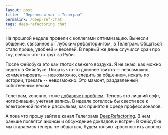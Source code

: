 ```yaml
---
layout: post
title:  "Перенесли чат в Телеграм"
permalink: /deep-ref-chat
tags: deep-refactoring chat
---
```


На прошлой неделе провели с коллегами оптимизацию. Вынесли общение, связанное с
Глубоким рефакторингом, в Телеграм. Общаться стало проще, удобней и веселей. В
первый же день случился срач про Гоу, сейчас что-то трут за Руби.

После Фейсбука это как глоток свежего воздуха. Я не знаю, как можно сидеть в
Фейсбуке. Писать что-то длиннее твитов -- невозможно, комментировать --
невозможно, следить за общением, искать по истории, трекать -- невозможно. Это
мамонт, раздавленный собственным весом.

Телеграм, конечно, тоже [добавляет проблем](/telegram). Теперь это лишний софт,
нотификации, учетная запись. В идеале хотелось бы свести все к электронной почте
и рассылкам, как принято в среде профессионалов.

А пока что прошу зайти в канал Телеграма
[DeepRefactoring](https://telegram.me/deeprefactoring). В нем раньше появятся
анонсы и обсуждение докладов и встреч. В Фейсубке мы стараемся теперь не
общаться, будем только кросспостить анонсы.
